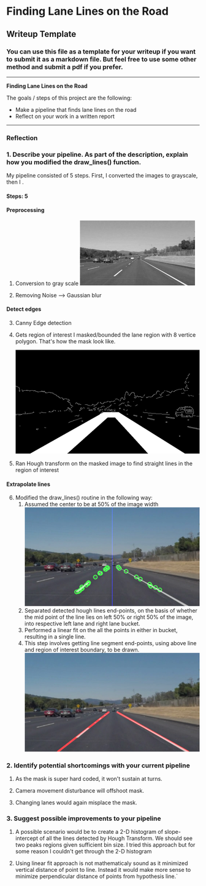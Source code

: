 # **Finding Lane Lines on the Road** 

## Writeup Template

### You can use this file as a template for your writeup if you want to submit it as a markdown file. But feel free to use some other method and submit a pdf if you prefer.

---

**Finding Lane Lines on the Road**

The goals / steps of this project are the following:
* Make a pipeline that finds lane lines on the road
* Reflect on your work in a written report


[//]: # (Image References)

[image1]: ./examples/grayscale.jpg "Grayscale"
[image2]: ./rnd/double_mask/mask.jpg "Double Mask"
[image3]: ./rnd/line_mid_points/output_solidWhiteCurve.jpg "line separation"
[image4]: ./output_test_images/output_solidWhiteCurve.jpg "line extrapolation"
---

### Reflection

### 1. Describe your pipeline. As part of the description, explain how you modified the draw_lines() function.

My pipeline consisted of 5 steps. First, I converted the images to grayscale, then I .

#### Steps: 5

#### Preprocessing
1. Conversion to gray scale
   ![alt text][image1]

2. Removing Noise --> Gaussian blur

#### Detect edges
3. Canny Edge detection

4. Gets region of interest
   I masked/bounded the lane region with 8 vertice polygon.
   That's how the mask look like.

   ![alt text][image2]

5. Ran Hough transform on the masked image to find straight lines in the region of interest


#### Extrapolate lines
6. Modified the draw_lines() routine in the following way:
   1. Assumed the center to be at 50% of the image width  
   ![alt text][image3]
   2. Separated detected hough lines end-points, on the basis of whether the mid point of the line lies on left 50% or right 50% of the image, into respective left lane and right lane bucket. 
   3. Performed a linear fit on the all the points in either in bucket, resulting in a single line.
   4. This step involves getting line segment end-points, using above line and region of interest boundary, to be drawn.
   ![alt text][image4]
        

### 2. Identify potential shortcomings with your current pipeline


1. As the mask is super hard coded, it won't sustain at turns.

2. Camera movement disturbance will offshoot mask.

3. Changing lanes would again misplace the mask. 


### 3. Suggest possible improvements to your pipeline

1. A possible scenario would be to create a 2-D histogram of slope-intercept of all the lines detected by Hough Transform. We should see two peaks regions given sufficient bin size. I tried this approach but for some reason I couldn't get through the 2-D histogram

2. Using linear fit approach is not mathematicaly sound as it minimized vertical distance of point to line. Instead it would make more sense to minimize perpendicular distance of points from hypothesis line.`
